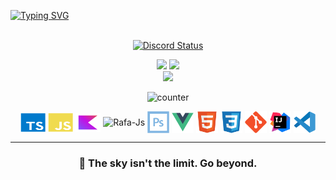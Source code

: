 [![Typing SVG](https://readme-typing-svg.herokuapp.com?duration=6000&color=ffffff&lines=A+Bot+Developer+in+JS%2FTS%2FKotlin)](https://git.io/typing-svg)

<p align="center">
    <br>
  <a href="https://discord.com/users/909197654066593812" target="_blank">
    <img width="45%" src="https://lanyard.cnrad.dev/api/909197654066593812?bg=080808&borderRadius=5px" alt="Discord Status"/>
    </a>

<div align="center">
        <img height="150em" src="https://github-readme-stats.vercel.app/api?username=zLuc-us&show_icons=true&theme=midnight-purple&include_all_commits=true&count_private=true,contribs&bg_color=00000000" />
        <img height="150em" src="https://github-readme-stats.vercel.app/api/top-langs/?username=zLuc-us&layout=compact&langs_count=7&theme=midnight-purple,contribs&bg_color=00000000" />
      <br>
    <img src="https://github-readme-streak-stats.herokuapp.com?user=zLuc-us&theme=midnight-purple&hide_border=true&background=FFFFFF00">
</div>

<div style="display: inline_block" align="center">

![counter](https://count.chiya.dev/get/@Luc)

</div>

<div style="display: inline_block" align="center">
    <img align="center" alt="Rafa-CSS" height="30" width="40" src="https://raw.githubusercontent.com/devicons/devicon/master/icons/typescript/typescript-plain.svg">
    <img align="center" alt="Rafa-Js" height="30" width="40" src="https://raw.githubusercontent.com/devicons/devicon/master/icons/javascript/javascript-plain.svg">
<img align="center" alt="Rafa-Js" height="30" width="40" src="https://raw.githubusercontent.com/devicons/devicon/master/icons/kotlin/kotlin-original.svg">
    <img align="center" alt="Rafa-Js" height="35" width="35" src="https://cdn.iconscout.com/icon/free/png-256/node-js-1174925.png">
    <img align="center" alt="Rafa-Js" height="35" width="35" src="https://raw.githubusercontent.com/devicons/devicon/master/icons/photoshop/photoshop-line.svg">
    <img align="center" alt="Rafa-Js" height="35" width="35" src="https://raw.githubusercontent.com/devicons/devicon/master/icons/vuejs/vuejs-original.svg">
    <img align="center" alt="Rafa-Js" height="35" width="35" src="https://raw.githubusercontent.com/devicons/devicon/master/icons/html5/html5-original.svg">
    <img align="center" alt="Rafa-Js" height="35" width="35" src="https://raw.githubusercontent.com/devicons/devicon/master/icons/css3/css3-original.svg">
    <img align="center" alt="Rafa-Js" height="35" width="35" src="https://raw.githubusercontent.com/devicons/devicon/master/icons/git/git-original.svg">
    <img align="center" alt="Rafa-Js" height="35" width="35" src="https://raw.githubusercontent.com/devicons/devicon/master/icons/intellij/intellij-original.svg">
    <img align="center" alt="Rafa-Js" height="35" width="35" src="https://raw.githubusercontent.com/devicons/devicon/master/icons/vscode/vscode-original.svg">

</div>

</div>

<hr>

<h3 align='center'>
    🚀 The sky isn't the limit. Go beyond.
</h3>
